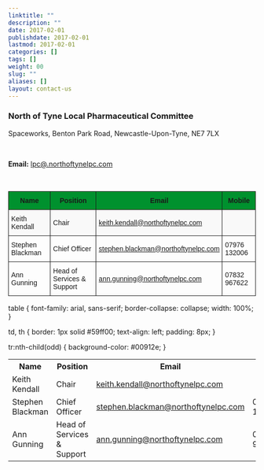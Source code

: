 ```yaml
---
linktitle: ""
description: ""
date: 2017-02-01
publishdate: 2017-02-01
lastmod: 2017-02-01
categories: []
tags: []
weight: 00
slug: ""
aliases: []
layout: contact-us
---
```


<h3 class="f3 primary-color">North of Tyne Local Pharmaceutical Committee</h3>
<p>Spaceworks, Benton Park Road, Newcastle-Upon-Tyne, NE7 7LX</p>
<br>
<p><b>Email:</b> <a href="mailto:lpc@northoftynelpc.com">lpc@.northoftynelpc.com</a> </p>
<br>

<style type="text/css">
.tg  {border-collapse:collapse;border-spacing:0;}
.tg td{font-family:Arial, sans-serif;font-size:14px;padding:10px 5px;border-style:solid;border-width:1px;overflow:hidden;word-break:normal;}
.tg th{font-family:Arial, sans-serif;font-size:14px;font-weight:normal;padding:10px 5px;border-style:solid;border-width:1px;overflow:hidden;word-break:normal;}
.tg .tg-cxkv{background-color:#f9f9f9}
.tg .tg-whdx{font-weight:bold;background-color:#00912e}
</style>
<table class="tg">
  <tr>
    <th class="tg-whdx">Name</th>
    <th class="tg-whdx">Position</th>
    <th class="tg-whdx">Email</th>
    <th class="tg-whdx">Mobile</th>
  </tr>
  <tr>
    <td class="tg-cxkv">Keith Kendall</td>
    <td class="tg-cxkv">Chair</td>
    <td class="tg-cxkv"> <a href="mailto:keith.kendall@northoftynelpc.com">keith.kendall@northoftynelpc.com</a> </td>
    <td class="tg-cxkv"></td>
  </tr>
  <tr>
    <td class="tg-031e">Stephen Blackman</td>
    <td class="tg-031e">Chief Officer</td>
    <td class="tg-031e"> <a href="mailto:stephen.blackman@northoftynelpc.com">stephen.blackman@northoftynelpc.com</a> </td>
    <td class="tg-031e">07976 132006</td>
  </tr>
  <tr>
    <td class="tg-031e">Ann Gunning</td>
    <td class="tg-031e">Head of Services &amp; Support</td>
    <td class="tg-031e"> <a href="mailto:ann.gunning@northoftynelpc.com">ann.gunning@northoftynelpc.com</a> </td>
    <td class="tg-031e">07832 967622</td>
  </tr>
</table>

table {
    font-family: arial, sans-serif;
    border-collapse: collapse;
    width: 100%;
}

td, th {
    border: 1px solid #59ff00;
    text-align: left;
    padding: 8px;
}

tr:nth-child(odd) {
    background-color: #00912e;
}
</style>
</head>
<body>

<table>
  <tr>
    <th>Name</th>
    <th>Position</th>
    <th>Email</th>
    <th>Phone</th>
  </tr>
  <tr>
    <td>Keith Kendall</td>
    <td>Chair</td>
    <td><a href="mailto:keith.kendall@northoftynelpc.com">keith.kendall@northoftynelpc.com</a></td>
    <td> </td>
  </tr>
  <tr>
    <td>Stephen Blackman</td>
    <td>Chief Officer</td>
    <td><a href="mailto:stephen.blackman@northoftynelpc.com">stephen.blackman@northoftynelpc.com</a></td>
    <td>07976 132006</td>
  </tr>
  <tr>
    <td>Ann Gunning</td>
    <td>Head of Services &amp; Support</td>
    <td><a href="mailto:ann.gunning@northoftynelpc.com">ann.gunning@northoftynelpc.com</a></td>
    <td>07832 967622</td>
  </tr>
</table>
